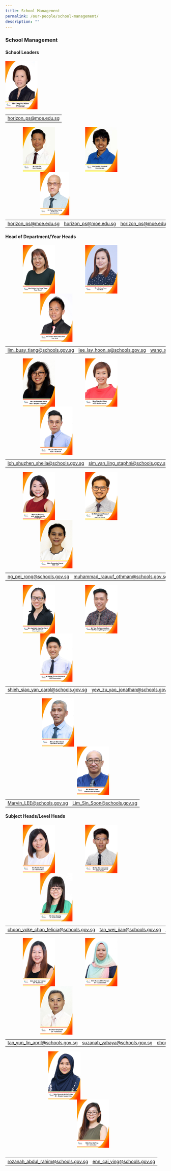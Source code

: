 ```yaml
---
title: School Management
permalink: /our-people/school-management/
description: ""
---
```

### **School Management**

#### **School Leaders**
<img src="/images/schldr1.jpg" style="width:20%">

|  |
|:---:|
| [horizon_ps@moe.edu.sg](horizon_ps@moe.edu.sg) |

<img src="/images/schldr2.jpg" style="width:20%;margin-left:55px;" align = "left">
<img src="/images/schldr3.jpg" style="width:20%;margin-left:95px;" align = "left">
<img src="/images/schldr4.jpg" style="width:18%;margin-left:110px;" align = "left">

<br clear="left">

|  |  |  |
|:---:|:---:|:---:|
| [horizon_ps@moe.edu.sg](horizon_ps@moe.edu.sg) | [horizon_ps@moe.edu.sg](horizon_ps@moe.edu.sg) | [horizon_ps@moe.edu.sg](horizon_ps@moe.edu.sg) |

#### **Head of Department/Year Heads**

<img src="/images/hod1.jpg" style="width:20%;margin-left:55px;" align = "left">
<img src="/images/hod2.jpg" style="width:20%;margin-left:95px;" align = "left">
<img src="/images/hod3.jpg" style="width:20%;margin-left:110px;" align = "left">

<br clear="left">

|  |  |  |
|:---:|:---:|:---:|
| [lim_buay_tiang@schools.gov.sg](lim_buay_tiang@schools.gov.sg) | [lee_lay_hoon_a@schools.gov.sg](lee_lay_hoon_a@schools.gov.sg) | [wang_xiang_rong@schools.gov.sg](wang_xiang_rong@schools.gov.sg) |

<img src="/images/hod4.jpg" style="width:20%;margin-left:55px;" align = "left">
<img src="/images/hod5.jpg" style="width:20%;margin-left:95px;" align = "left">
<img src="/images/hod6.jpg" style="width:20%;margin-left:110px;" align = "left">

<br clear="left">

|  |  |  |
|:---:|:---:|:---:|
| [loh_shuzhen_sheila@schools.gov.sg](loh_shuzhen_sheila@schools.gov.sg) | [sim_yan_ling_staphni@schools.gov.sg](sim_yan_ling_staphni@schools.gov.sg) | [low_zihao@schools.gov.sg](low_zihao@schools.gov.sg) |

<img src="/images/hod7.jpg" style="width:20%;margin-left:55px;" align = "left">
<img src="/images/hod8.jpg" style="width:20%;margin-left:95px;" align = "left">
<img src="/images/hod9.jpg" style="width:20%;margin-left:110px;" align = "left">

<br clear="left">

|  |  |  |
|:---:|:---:|:---:|
| [ng_pei_rong@schools.gov.sg](ng_pei_rong@schools.gov.sg) | [muhammad_raauuf_othman@schools.gov.sg](muhammad_raauuf_othman@schools.gov.sg) | [dayangku_nuurul_aida_fatima@schools.gov.sg](dayangku_nuurul_aida_fatima@schools.gov.sg) |

<img src="/images/hod10.jpg" style="width:20%;margin-left:55px;" align = "left">
<img src="/images/hod11.jpg" style="width:20%;margin-left:95px;" align = "left">
<img src="/images/hod12.jpg" style="width:20%;margin-left:110px;" align = "left">

<br clear="left">

|  |  |  |
|:---:|:---:|:---:|
| [shieh_siao_yan_carol@schools.gov.sg](shieh_siao_yan_carol@schools.gov.sg) | [yew_zu_yao_jonathan@schools.gov.sg](yew_zu_yao_jonathan@schools.gov.sg) | [seow_zichao_sigmund@schools.gov.sg](seow_zichao_sigmund@schools.gov.sg) |

<img src="/images/hod14.jpg" style="width:20%;margin-left:115px;" align = "left">
<img src="/images/hod13.jpg" style="width:20%;margin-left:225px;" align = "left">

<br clear="left">


|  |  |
|:---:|:---:|
| [Marvin_LEE@schools.gov.sg](Marvin_LEE@schools.gov.sg) | [Lim_Sin_Soon@schools.gov.sg](Lim_Sin_Soon@schools.gov.sg) |

#### **Subject Heads/Level Heads**

<img src="/images/subhead1.jpg" style="width:20%;margin-left:55px;" align = "left">
<img src="/images/subhead2.jpg" style="width:20%;margin-left:95px;" align = "left">
<img src="/images/subhead3.jpg" style="width:20%;margin-left:110px;" align = "left">

<br clear="left">

|  |  |  |
|:---:|:---:|:---:|
| [choon_yoke_chan_felicia@schools.gov.sg](choon_yoke_chan_felicia@schools.gov.sg) | [tan_wei_jian@schools.gov.sg](tan_wei_jian@schools.gov.sg) | [chen_kaiying@schools.gov.sg](chen_kaiying@schools.gov.sg) |

<img src="/images/subhead4.jpg" style="width:20%;margin-left:55px;" align = "left">
<img src="/images/subhead5.jpg" style="width:20%;margin-left:95px;" align = "left">
<img src="/images/subhead6.jpg" style="width:20%;margin-left:110px;" align = "left">

<br clear="left">

|  |  |  |
|:---:|:---:|:---:|
| [tan_yun_lin_april@schools.gov.sg](tan_yun_lin_april@schools.gov.sg) | [suzanah_yahaya@schools.gov.sg](suzanah_yahaya@schools.gov.sg) | [choo_yong_guan@schools.gov.sg](choo_yong_guan@schools.gov.sg) |

<img src="/images/subhead7.jpg" style="width:20%;margin-left:135px;" align = "left">
<img src="/images/subhead8.jpg" style="width:20%;margin-left:225px;" align = "left">

<br clear="left">

<br clear="left">

|  |  |
|:---:|:---:|
| [rozanah_abdul_rahim@schools.gov.sg](rozanah_abdul_rahim@schools.gov.sg) | [enn_cai_ying@schools.gov.sg](enn_cai_ying@schools.gov.sg) |